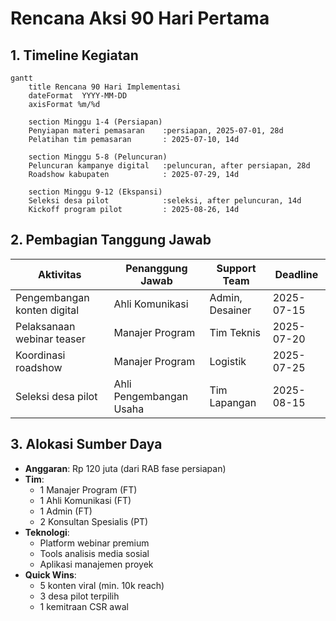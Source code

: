 # Rencana Aksi 90 Hari Pertama

## 1. Timeline Kegiatan

```mermaid
gantt
    title Rencana 90 Hari Implementasi
    dateFormat  YYYY-MM-DD
    axisFormat %m/%d
    
    section Minggu 1-4 (Persiapan)
    Penyiapan materi pemasaran    :persiapan, 2025-07-01, 28d
    Pelatihan tim pemasaran       : 2025-07-10, 14d
    
    section Minggu 5-8 (Peluncuran)
    Peluncuran kampanye digital   :peluncuran, after persiapan, 28d
    Roadshow kabupaten            : 2025-07-29, 14d
    
    section Minggu 9-12 (Ekspansi)
    Seleksi desa pilot            :seleksi, after peluncuran, 14d
    Kickoff program pilot         : 2025-08-26, 14d
```

## 2. Pembagian Tanggung Jawab

| Aktivitas | Penanggung Jawab | Support Team | Deadline |
|-----------|------------------|--------------|----------|
| Pengembangan konten digital | Ahli Komunikasi | Admin, Desainer | 2025-07-15 |
| Pelaksanaan webinar teaser | Manajer Program | Tim Teknis | 2025-07-20 |
| Koordinasi roadshow | Manajer Program | Logistik | 2025-07-25 |
| Seleksi desa pilot | Ahli Pengembangan Usaha | Tim Lapangan | 2025-08-15 |

## 3. Alokasi Sumber Daya

- **Anggaran**: Rp 120 juta (dari RAB fase persiapan)
- **Tim**:
  - 1 Manajer Program (FT)
  - 1 Ahli Komunikasi (FT)
  - 1 Admin (FT)
  - 2 Konsultan Spesialis (PT)
- **Teknologi**:
  - Platform webinar premium
  - Tools analisis media sosial
  - Aplikasi manajemen proyek
- **Quick Wins**:
  - 5 konten viral (min. 10k reach)
  - 3 desa pilot terpilih
  - 1 kemitraan CSR awal
